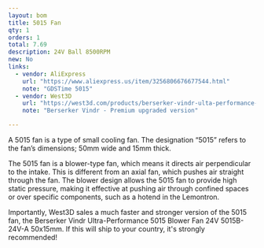 ```yaml
---
layout: bom
title: 5015 Fan
qty: 1
orders: 1
total: 7.69
description: 24V Ball 8500RPM
new: No
links:
  - vendor: AliExpress
    url: "https://www.aliexpress.us/item/3256806676677544.html"
    note: "GDSTime 5015"
  - vendor: West3D
    url: "https://west3d.com/products/berserker-vindr-ulta-performance-5015-blower-fan-24v-5015b-24v-a-50x15mm?variant=43936071057620"
    note: "Berserker Vindr - Premium upgraded version"

---
```


A 5015 fan is a type of small cooling fan. The designation “5015” refers to the fan’s dimensions; 50mm wide and 15mm thick.

The 5015 fan is a blower-type fan, which means it directs air perpendicular to the intake. This is
different from an axial fan, which pushes air straight through the fan. The blower design allows the 5015 fan to provide
high static pressure, making it effective at pushing air through confined spaces or over specific components, such as a
hotend in the Lemontron.

Importantly, West3D sales a much faster and stronger version of the 5015 fan, the Berserker Vindr Ultra-Performance 5015
Blower Fan
24V 5015B-24V-A 50x15mm. If this will ship to your country, it's strongly recommended!